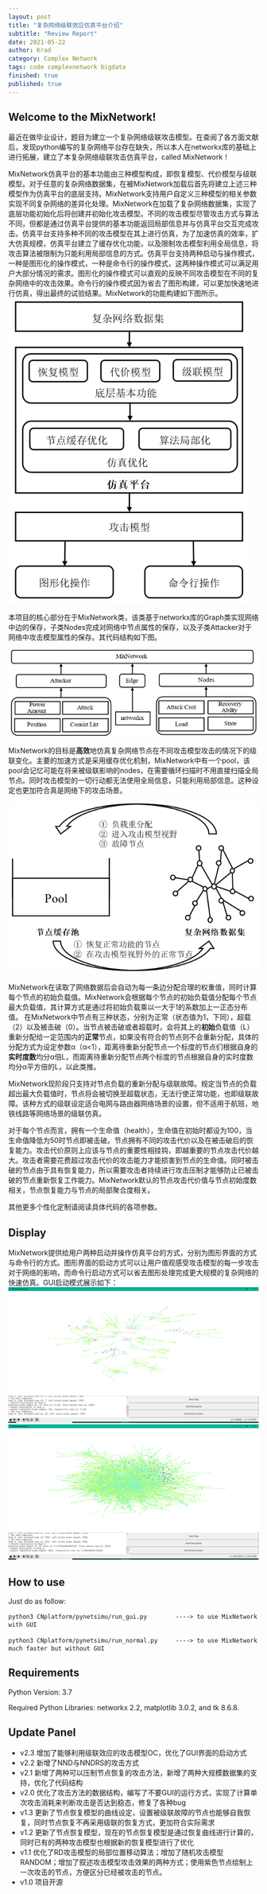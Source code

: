 ```yaml
---
layout: post
title: "复杂网络级联效应仿真平台介绍"
subtitle: "Review Report"
date: 2021-05-22
author: Krad
category: Complex Network
tags: code complexnetwork bigdata
finished: true
published: true
---
```


## Welcome to the MixNetwork!

最近在做毕业设计，题目为建立一个复杂网络级联攻击模型。在查阅了各方面文献后，发现python编写的复杂网络平台存在缺失，所以本人在networkx库的基础上进行拓展，建立了本复杂网络级联攻击仿真平台，called MixNetwork！

MixNetwork仿真平台的基本功能由三种模型构成，即恢复模型、代价模型与级联模型。对于任意的复杂网络数据集，在被MixNetwork加载后首先将建立上述三种模型作为仿真平台的底层支持。MixNetwork支持用户自定义三种模型的相关参数实现不同复杂网络的差异化处理。MixNetwork在加载了复杂网络数据集，实现了底层功能初始化后将创建并初始化攻击模型。不同的攻击模型尽管攻击方式与算法不同，但都是通过仿真平台提供的基本功能返回局部信息并与仿真平台交互完成攻击。仿真平台支持多种不同的攻击模型在其上进行仿真，为了加速仿真的效率，扩大仿真规模，仿真平台建立了缓存优化功能，以及限制攻击模型利用全局信息，将攻击算法被限制为只能利用局部信息的方式。仿真平台支持两种启动与操作模式，一种是图形化的操作模式，一种是命令行的操作模式，这两种操作模式可以满足用户大部分情况的需求。图形化的操作模式可以直观的反映不同攻击模型在不同的复杂网络中的攻击效果。命令行的操作模式因为省去了图形构建，可以更加快速地进行仿真，得出最终的试验结果。MixNetwork的功能构建如下图所示。
![pic1](../img/pysimuComplexNetwork/framework.png)

本项目的核心部分在于MixNetwork类，该类基于networkx库的Graph类实现网络中边的保存，子类Nodes完成对网络中节点属性的保存，以及子类Attacker对于网络中攻击模型属性的保存。其代码结构如下图。

![pic1](../img/pysimuComplexNetwork/codeframework.png)

MixNetwork的目标是**高效**地仿真复杂网络节点在不同攻击模型攻击的情况下的级联变化。主要的加速方式是采用缓存优化机制，MixNetwork中有一个pool，该pool会记忆可能在将来被级联影响的nodes，在需要循环扫描时不用直接扫描全局节点。同时攻击模型的一切行动都无法使用全局信息，只能利用局部信息。这种设定也更加符合真是网络下的攻击场景。

![pic1](../img/pysimuComplexNetwork/pool.png)


MixNetwork在读取了网络数据后会自动为每一条边分配合理的权重值，同时计算每个节点的初始负载值。MixNetwork会根据每个节点的初始负载值分配每个节点最大负载值，其计算方式是通过将初始负载乘以一大于1的系数加上一正态分布值。 在MixNetwork中节点有三种状态，分别为正常（状态值为1，下同），超载（2）以及被击破（0）。当节点被击破或者超载时，会将其上的**初始**负载值（L）重新分配给一定范围内的**正常**节点，如果没有符合的节点则不会重新分配，具体的分配方式为设定参数α（α<1），距离待重新分配节点一个标度的节点们根据自身的**实时度数**均分α倍L，而距离待重新分配节点两个标度的节点根据自身的实时度数均分α平方倍的L，以此类推。

MixNetwork现阶段只支持对节点负载的重新分配与级联故障。规定当节点的负载超出最大负载值时，节点将会被切换至超载状态，无法行使正常功能，也即级联故障。该种方式的级联设定适合电网与路由器网络场景的设置，但不适用于航班，地铁线路等网络场景的级联仿真。

对于每个节点而言，拥有一个生命值（health），生命值在初始时都设为100，当生命值降低为50时节点即被击破。节点拥有不同的攻击代价以及在被击破后的恢复能力。攻击代价原则上应该与节点的重要性相挂钩，即越重要的节点攻击代价越大。攻击者需要花费超过攻击代价的攻击能力才能损害到节点的生命值。同时被击破的节点由于具有恢复能力，所以需要攻击者持续进行攻击压制才能够防止已被击破的节点重新恢复工作能力。MixNetwork默认的节点攻击代价值与节点初始度数相关，节点恢复能力与节点的局部聚合度相关。

其他更多个性化定制请阅读具体代码的各项参数。

## Display
MixNetwork提供给用户两种启动并操作仿真平台的方式，分别为图形界面的方式与命令行的方式。图形界面的启动方式可以让用户值观感受攻击模型的每一步攻击对于网络的影响，而命令行启动方式可以省去图形处理完成更大规模的复杂网络的快速仿真。GUI启动模式展示如下：
![pic1](../img/pysimuComplexNetwork/pic1.png)
![pic1](../img/pysimuComplexNetwork/pic2.png)

## How to use
Just do as follow:

    python3 CNplatform/pynetsimu/run_gui.py        ----> to use MixNetwork with GUI

    python3 CNplatform/pynetsimu/run_normal.py     ----> to use MixNetwork much faster but without GUI

## Requirements

Python Version: 3.7

Required Python Libraries: networkx 2.2, matplotlib 3.0.2, and tk 8.6.8.

## Update Panel
* v2.3 增加了能够利用级联效应的攻击模型OC，优化了GUI界面的启动方式
* v2.2 新增了NND与NNDRS的攻击方式
* v2.1 新增了两种可以压制节点恢复的攻击方法，新增了两种大规模数据集的支持，优化了代码结构
* v2.0 优化了攻击方法的数据结构，编写了不要GUI的运行方式，实现了计算单次攻击消耗来判断攻击是否达到稳态，修复了各种bug
* v1.3 更新了节点恢复模型的曲线设定，设置被级联故障的节点也能够自我恢复，同时节点恢复不再采用级联的恢复方式，更加符合实际需求
* v1.2 更新了节点恢复模型，现在的节点恢复模型是通过恢复曲线进行计算的，同时已有的两种攻击模型也根据新的恢复模型进行了优化
* v1.1 优化了RD攻击模型的局部位置移动算法；增加了随机攻击模型RANDOM；增加了叙述攻击模型攻击效果的两种方式；使用紫色节点绘制上一次攻击的节点，方便区分已经被攻击的节点。
* v1.0 项目开源






